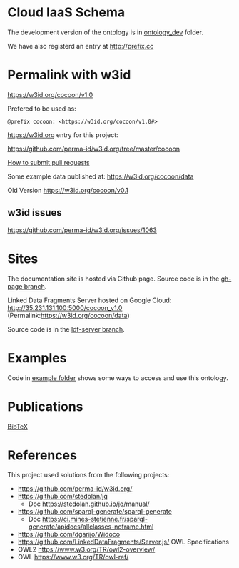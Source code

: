 # Cloud IaaS Schema
The development version of the ontology is in [ontology_dev](ontology_dev/) folder.

We have also registerd an entry at http://prefix.cc

# Permalink with w3id
https://w3id.org/cocoon/v1.0

Prefered to be used as:

    @prefix cocoon: <https://w3id.org/cocoon/v1.0#>

https://w3id.org entry for this project:

https://github.com/perma-id/w3id.org/tree/master/cocoon

[How to submit pull requests](https://gist.github.com/miranda-zhang/4fd587c2a793e85667c1938eda782217#submitting-a-pull-request)

Some example data published at: https://w3id.org/cocoon/data

Old Version https://w3id.org/cocoon/v0.1

## w3id issues
https://github.com/perma-id/w3id.org/issues/1063

# Sites
The documentation site is hosted via Github page.
Source code is in the [gh-page branch](https://github.com/miranda-zhang/cloud-computing-schema/tree/gh-pages).

Linked Data Fragments Server hosted on Google Cloud:
http://35.231.131.100:5000/cocoon_v1.0
(Permalink:https://w3id.org/cocoon/data)

Source code is in the [ldf-server branch](https://github.com/miranda-zhang/cloud-computing-schema/tree/ldf-server).

# Examples
Code in [example folder](example/) shows some ways to access and use this ontology.

# Publications
[BibTeX](BibTeX.md)

# References
This project used solutions from the following projects:
* https://github.com/perma-id/w3id.org/
* https://github.com/stedolan/jq
    * Doc https://stedolan.github.io/jq/manual/
* https://github.com/sparql-generate/sparql-generate
    * Doc https://ci.mines-stetienne.fr/sparql-generate/apidocs/allclasses-noframe.html
* https://github.com/dgarijo/Widoco
* https://github.com/LinkedDataFragments/Server.js/
OWL Specifications
* OWL2 https://www.w3.org/TR/owl2-overview/
* OWL https://www.w3.org/TR/owl-ref/
